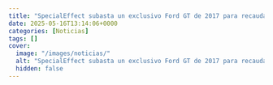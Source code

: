 ```yaml
---
title: "SpecialEffect subasta un exclusivo Ford GT de 2017 para recaudar fondos solidarios"
date: 2025-05-16T13:14:06+0000
categories: [Noticias]
tags: []
cover:
  image: "/images/noticias/"
  alt: "SpecialEffect subasta un exclusivo Ford GT de 2017 para recaudar fondos solidarios"
  hidden: false
---
```



